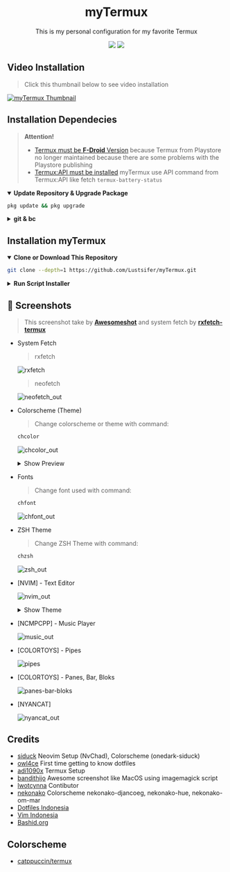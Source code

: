 <h1 align="center">myTermux</h1>

<p align="center">This is my personal configuration for my favorite Termux</p>

<p align="center">
  <a href="./LICENSE"><img src="https://img.shields.io/badge/license-GPL-blue.svg"></a>
  <a href="https://github.com/mayTermux/awesomeshot/releases"><img src="https://img.shields.io/github/release/mayTermux/myTermux.svg"></a>
</p>

## Video Installation

> Click this thumbnail below to see video installation

[![myTermux Thumbnail](https://user-images.githubusercontent.com/64394320/170211137-554dfd78-8424-4699-876c-7483b45de068.png)](https://www.youtube.com/watch?v=sYkNxK_44Zg "myTermux - Installation")

## Installation Dependecies

> **Attention!**
>
> - [Termux must be **F-Droid** Version](https://f-droid.org/en/packages/com.termux/) because Termux from Playstore no longer maintained because there are some problems with the Playstore publishing
> - [Termux:API must be installed](https://f-droid.org/en/packages/com.termux.api/) myTermux use API command from Termux:API like fetch `termux-battery-status`

  <details open>
  <summary><strong>Update Repository & Upgrade Package</strong></summary>

```bash
pkg update && pkg upgrade
```

  </details>

  <details>
  <summary><strong>git & bc</strong></summary>

- Package `git` for cloning or downloading repository
- Package `bc` for calculate repository size which will be cloning or downloading

```bash
pkg i -y git bc
```

  </details>

## Installation myTermux

  <details open>
  <summary><strong>Clone or Download This Repository</strong></summary>

```bash
git clone --depth=1 https://github.com/Lustsifer/myTermux.git
```

  </details>

  <details>
  <summary><strong>Run Script Installer</strong></summary>

- Move to Folder

```bash
cd myTermux
```

- export variable `COLUMNS` and `LINES`

> This variable function so that the installer script can read the
> `column` and `row` widths of Termux Application so that later it
> matches the output during the installation process.

```bash
export COLUMNS LINES
```

- Execute Installer

```bash
./install.sh
```

![Error](https://user-images.githubusercontent.com/64394320/170210843-a4ee5203-2892-4083-81a8-fe89981cac80.png)

> If you get error message `Please Zoom Out`.
> Zoom Out on Termux Application then run again the script

> If the row and column widths of the application are correct,
> the script will automatically run, like this:

![banner_out](https://user-images.githubusercontent.com/64394320/170211059-9d740d4f-b657-4da5-a319-a3e09af0be3b.png)

> Then follow the installation until it's finished

  </details>

## :camera_flash: Screenshots

> This screenshot take by [**Awesomeshot**](https://github.com/mayTermux/awesomeshot) and system fetch by [**rxfetch-termux**](https://github.com/mayTermux/rxfetch-termux)

- System Fetch

  > rxfetch

  ![rxfetch](https://user-images.githubusercontent.com/64394320/170211137-554dfd78-8424-4699-876c-7483b45de068.png)

  > neofetch

  ![neofetch_out](https://user-images.githubusercontent.com/64394320/170211168-9e44dab1-7047-4f12-985c-3608b93ee033.png)

- Colorscheme (Theme)

  > Change colorscheme or theme with command:

  ```bash
  chcolor
  ```

  ![chcolor_out](https://user-images.githubusercontent.com/64394320/170211188-69f6317f-31e5-4feb-8422-3b0912ec3f8d.png)

  <details>
  <summary>Show Preview</summary>

  ![colorscheme](https://i.ibb.co/4Vjdk89/out2.png)

  </details>

- Fonts

  > Change font used with command:

  ```bash
  chfont
  ```

  ![chfont_out](https://user-images.githubusercontent.com/64394320/170211200-74ffac55-3181-4b43-9faa-a076ba847a70.png)

- ZSH Theme

  > Change ZSH Theme with command:

  ```bash
  chzsh
  ```

  ![zsh_out](https://user-images.githubusercontent.com/64394320/170211230-059d59be-376b-440c-9fb9-ea3750c983b9.png)

- [NVIM] - Text Editor

  ![nvim_out](https://user-images.githubusercontent.com/64394320/170211252-e11d41cf-7674-40e5-b1f8-11ac3320a83f.png)

  <details>
  <summary>Show Theme</summary>

  ![NvChad Theme](https://i.ibb.co/6DqyPqT/final-text-editor.png)

  </details>

- [NCMPCPP] - Music Player

  ![music_out](https://user-images.githubusercontent.com/64394320/170211279-a26d0f0e-1cf8-4b8b-ae21-8a1a79515574.png)

- [COLORTOYS] - Pipes

  ![pipes](https://user-images.githubusercontent.com/66439853/178114136-25a80169-2413-4a92-ac4b-e0df649da5f2.png)

- [COLORTOYS] - Panes, Bar, Bloks

  ![panes-bar-bloks](https://user-images.githubusercontent.com/66439853/178114094-1e1a9956-46f9-446b-a527-86b61e9c77e0.png)

- [NYANCAT]

  ![nyancat_out](https://user-images.githubusercontent.com/64394320/170211265-40e42967-1aee-40ad-9a39-11e9a45139ee.png)

## Credits

- [siduck](https://github.com/siduck) Neovim Setup (NvChad), Colorscheme (onedark-siduck)
- [owl4ce](https://github.com/owl4ce) First time getting to know dotfiles
- [adi1090x](https://github.com/adi1090x) Termux Setup
- [bandithijo](https://github.com/bandithijo) Awesome screenshot like MacOS using imagemagick script
- [lwotcynna](https://github.com/lwotcynna) Contibutor
- [nekonako](https://github.com/nekonako) Colorscheme nekonako-djancoeg, nekonako-hue, nekonako-om-mar
- [Dotfiles Indonesia](https://t.me/dotfiles_id)
- [Vim Indonesia](https://t.me/VimID)
- [Bashid.org](https://t.me/bashidorg)

## Colorscheme

- [catppuccin/termux](https://github.com/catppuccin/termux)
